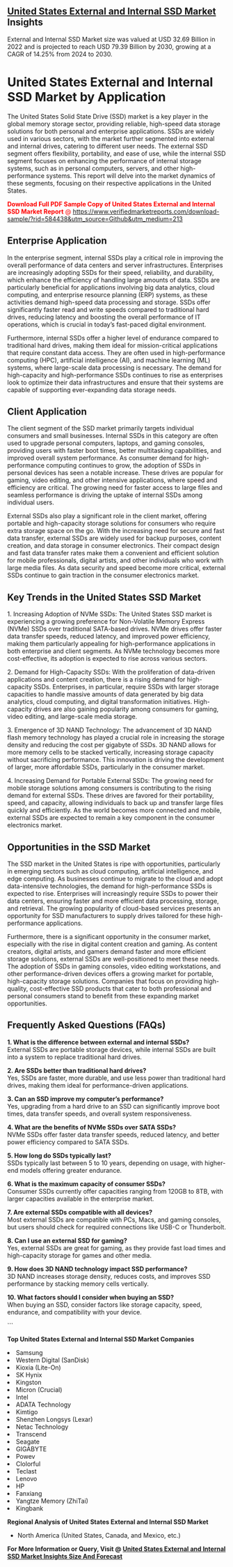 <h2><a href="https://www.verifiedmarketreports.com/download-sample/?rid=584438&amp;utm_source=Github&amp;utm_medium=213" target="_blank">United States External and Internal SSD Market</a> Insights</h2><p>External and Internal SSD Market size was valued at USD 32.69 Billion in 2022 and is projected to reach USD 79.39 Billion by 2030, growing at a CAGR of 14.25% from 2024 to 2030.</p><p><h1>United States External and Internal SSD Market by Application</h1><p>The United States Solid State Drive (SSD) market is a key player in the global memory storage sector, providing reliable, high-speed data storage solutions for both personal and enterprise applications. SSDs are widely used in various sectors, with the market further segmented into external and internal drives, catering to different user needs. The external SSD segment offers flexibility, portability, and ease of use, while the internal SSD segment focuses on enhancing the performance of internal storage systems, such as in personal computers, servers, and other high-performance systems. This report will delve into the market dynamics of these segments, focusing on their respective applications in the United States. </p><p><p><span class=""><span style="color: #ff0000;"><strong>Download Full PDF Sample Copy of United States External and Internal SSD Market Report</strong> @ </span><a href="https://www.verifiedmarketreports.com/download-sample/?rid=584438&amp;utm_source=Github&amp;utm_medium=213" target="_blank">https://www.verifiedmarketreports.com/download-sample/?rid=584438&amp;utm_source=Github&amp;utm_medium=213</a></span></p></p><h2>Enterprise Application</h2><p>In the enterprise segment, internal SSDs play a critical role in improving the overall performance of data centers and server infrastructures. Enterprises are increasingly adopting SSDs for their speed, reliability, and durability, which enhance the efficiency of handling large amounts of data. SSDs are particularly beneficial for applications involving big data analytics, cloud computing, and enterprise resource planning (ERP) systems, as these activities demand high-speed data processing and storage. SSDs offer significantly faster read and write speeds compared to traditional hard drives, reducing latency and boosting the overall performance of IT operations, which is crucial in today’s fast-paced digital environment.</p><p>Furthermore, internal SSDs offer a higher level of endurance compared to traditional hard drives, making them ideal for mission-critical applications that require constant data access. They are often used in high-performance computing (HPC), artificial intelligence (AI), and machine learning (ML) systems, where large-scale data processing is necessary. The demand for high-capacity and high-performance SSDs continues to rise as enterprises look to optimize their data infrastructures and ensure that their systems are capable of supporting ever-expanding data storage needs.</p><h2>Client Application</h2><p>The client segment of the SSD market primarily targets individual consumers and small businesses. Internal SSDs in this category are often used to upgrade personal computers, laptops, and gaming consoles, providing users with faster boot times, better multitasking capabilities, and improved overall system performance. As consumer demand for high-performance computing continues to grow, the adoption of SSDs in personal devices has seen a notable increase. These drives are popular for gaming, video editing, and other intensive applications, where speed and efficiency are critical. The growing need for faster access to large files and seamless performance is driving the uptake of internal SSDs among individual users.</p><p>External SSDs also play a significant role in the client market, offering portable and high-capacity storage solutions for consumers who require extra storage space on the go. With the increasing need for secure and fast data transfer, external SSDs are widely used for backup purposes, content creation, and data storage in consumer electronics. Their compact design and fast data transfer rates make them a convenient and efficient solution for mobile professionals, digital artists, and other individuals who work with large media files. As data security and speed become more critical, external SSDs continue to gain traction in the consumer electronics market.</p><h2>Key Trends in the United States SSD Market</h2><p>1. Increasing Adoption of NVMe SSDs: The United States SSD market is experiencing a growing preference for Non-Volatile Memory Express (NVMe) SSDs over traditional SATA-based drives. NVMe drives offer faster data transfer speeds, reduced latency, and improved power efficiency, making them particularly appealing for high-performance applications in both enterprise and client segments. As NVMe technology becomes more cost-effective, its adoption is expected to rise across various sectors.</p><p>2. Demand for High-Capacity SSDs: With the proliferation of data-driven applications and content creation, there is a rising demand for high-capacity SSDs. Enterprises, in particular, require SSDs with larger storage capacities to handle massive amounts of data generated by big data analytics, cloud computing, and digital transformation initiatives. High-capacity drives are also gaining popularity among consumers for gaming, video editing, and large-scale media storage.</p><p>3. Emergence of 3D NAND Technology: The advancement of 3D NAND flash memory technology has played a crucial role in increasing the storage density and reducing the cost per gigabyte of SSDs. 3D NAND allows for more memory cells to be stacked vertically, increasing storage capacity without sacrificing performance. This innovation is driving the development of larger, more affordable SSDs, particularly in the consumer market.</p><p>4. Increasing Demand for Portable External SSDs: The growing need for mobile storage solutions among consumers is contributing to the rising demand for external SSDs. These drives are favored for their portability, speed, and capacity, allowing individuals to back up and transfer large files quickly and efficiently. As the world becomes more connected and mobile, external SSDs are expected to remain a key component in the consumer electronics market.</p><h2>Opportunities in the SSD Market</h2><p>The SSD market in the United States is ripe with opportunities, particularly in emerging sectors such as cloud computing, artificial intelligence, and edge computing. As businesses continue to migrate to the cloud and adopt data-intensive technologies, the demand for high-performance SSDs is expected to rise. Enterprises will increasingly require SSDs to power their data centers, ensuring faster and more efficient data processing, storage, and retrieval. The growing popularity of cloud-based services presents an opportunity for SSD manufacturers to supply drives tailored for these high-performance applications.</p><p>Furthermore, there is a significant opportunity in the consumer market, especially with the rise in digital content creation and gaming. As content creators, digital artists, and gamers demand faster and more efficient storage solutions, external SSDs are well-positioned to meet these needs. The adoption of SSDs in gaming consoles, video editing workstations, and other performance-driven devices offers a growing market for portable, high-capacity storage solutions. Companies that focus on providing high-quality, cost-effective SSD products that cater to both professional and personal consumers stand to benefit from these expanding market opportunities.</p><h2>Frequently Asked Questions (FAQs)</h2><p><strong>1. What is the difference between external and internal SSDs?</strong><br>External SSDs are portable storage devices, while internal SSDs are built into a system to replace traditional hard drives.</p><p><strong>2. Are SSDs better than traditional hard drives?</strong><br>Yes, SSDs are faster, more durable, and use less power than traditional hard drives, making them ideal for performance-driven applications.</p><p><strong>3. Can an SSD improve my computer’s performance?</strong><br>Yes, upgrading from a hard drive to an SSD can significantly improve boot times, data transfer speeds, and overall system responsiveness.</p><p><strong>4. What are the benefits of NVMe SSDs over SATA SSDs?</strong><br>NVMe SSDs offer faster data transfer speeds, reduced latency, and better power efficiency compared to SATA SSDs.</p><p><strong>5. How long do SSDs typically last?</strong><br>SSDs typically last between 5 to 10 years, depending on usage, with higher-end models offering greater endurance.</p><p><strong>6. What is the maximum capacity of consumer SSDs?</strong><br>Consumer SSDs currently offer capacities ranging from 120GB to 8TB, with larger capacities available in the enterprise market.</p><p><strong>7. Are external SSDs compatible with all devices?</strong><br>Most external SSDs are compatible with PCs, Macs, and gaming consoles, but users should check for required connections like USB-C or Thunderbolt.</p><p><strong>8. Can I use an external SSD for gaming?</strong><br>Yes, external SSDs are great for gaming, as they provide fast load times and high-capacity storage for games and other media.</p><p><strong>9. How does 3D NAND technology impact SSD performance?</strong><br>3D NAND increases storage density, reduces costs, and improves SSD performance by stacking memory cells vertically.</p><p><strong>10. What factors should I consider when buying an SSD?</strong><br>When buying an SSD, consider factors like storage capacity, speed, endurance, and compatibility with your device.</p>```</p><p><strong>Top United States External and Internal SSD Market Companies</strong></p><div data-test-id=""><p><li>Samsung</li><li> Western Digital (SanDisk)</li><li> Kioxia (Lite-On)</li><li> SK Hynix</li><li> Kingston</li><li> Micron (Crucial)</li><li> Intel</li><li> ADATA Technology</li><li> Kimtigo</li><li> Shenzhen Longsys (Lexar)</li><li> Netac Technology</li><li> Transcend</li><li> Seagate</li><li> GIGABYTE</li><li> Powev</li><li> Clolorful</li><li> Teclast</li><li> Lenovo</li><li> HP</li><li> Fanxiang</li><li> Yangtze Memory (ZhiTai)</li><li> Kingbank</li></p><div><strong>Regional Analysis of&nbsp;United States External and Internal SSD Market</strong></div><ul><li dir="ltr"><p dir="ltr">North America&nbsp;(United States, Canada, and Mexico, etc.)</p></li></ul><p><strong>For More Information or Query, Visit @&nbsp;</strong><strong><a href="https://www.verifiedmarketreports.com/product/external-and-internal-ssd-market/?utm_source=Github&amp;utm_medium=213" target="_blank">United States External and Internal SSD Market Insights Size And Forecast</a></strong></p></div>

